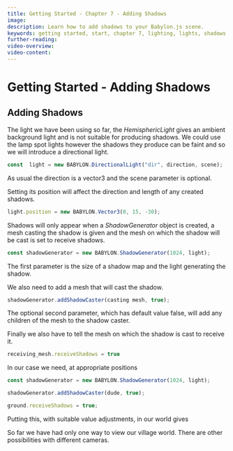 ```yaml
---
title: Getting Started - Chapter 7 - Adding Shadows
image: 
description: Learn how to add shadows to your Babylon.js scene.
keywords: getting started, start, chapter 7, lighting, lights, shadows
further-reading:
video-overview:
video-content:
---
```


# Getting Started - Adding Shadows

## Adding Shadows
The light we have been using so far, the *HemisphericLight* gives an ambient background light and is not suitable for producing shadows. We could use the lamp spot lights however the shadows they produce can be faint and so we will introduce a directional light.

```javascript
const  light = new BABYLON.DirectionalLight("dir", direction, scene);
```
As usual the direction is a vector3 and the scene parameter is optional.

Setting its position will affect the direction and length of any created shadows.

```javascript
light.position = new BABYLON.Vector3(0, 15, -30);
```

Shadows will only appear when a *ShadowGenerator* object is created, a mesh casting the shadow is given and the mesh on which the shadow will be cast is set to receive shadows. 

```javascript
const shadowGenerator = new BABYLON.ShadowGenerator(1024, light);
```

The first parameter is the size of a shadow map and the light generating the shadow.

We also need to add a mesh that will cast the shadow.

```javascript
shadowGenerator.addShadowCaster(casting mesh, true);
```

The optional second parameter, which has default value false, will add any children of the mesh to the shadow caster.

Finally we also have to tell the mesh on which the shadow is cast to receive it.

```javascript
receiving_mesh.receiveShadows = true
```

In our case we need, at appropriate positions

```javascript
const shadowGenerator = new BABYLON.ShadowGenerator(1024, light);

shadowGenerator.addShadowCaster(dude, true);

ground.receiveShadows = true;
```
<Playground id="#4G38H4#7" title="Adding Basic Shadows" description="Set up a scene for shadows with the shadow generator." image="/img/playgroundsAndNMEs/gettingStartedShadows1.jpg"/>

Putting this, with suitable value adjustments, in our world gives

<Playground id="#KBS9I5#96" title="Shadows in the Village" description="Adding basic shadows to the village." image="/img/playgroundsAndNMEs/gettingStartedShadows2.jpg"/>

So far we have had only one way to view our village world. There are other possibilities with different cameras.


